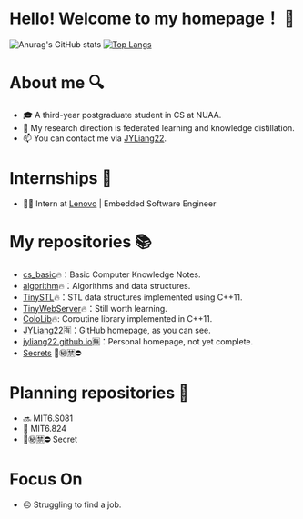 # Hello! Welcome to my homepage！ 👋

![Anurag's GitHub stats](https://github-readme-stats.vercel.app/api?username=JYLiang22&count_private=true&hide=prs,issues,contribs&include_all_commits=true&show_icons=true&theme=prussian)
[![Top Langs](https://github-readme-stats.vercel.app/api/top-langs/?username=JYLiang22&layout=compact&theme=rose)](https://github.com/JYLiang22/github-readme-stats)


# About me 🔍

- 🎓 A third-year postgraduate student in CS at NUAA.
- 🧐 My research direction is federated learning and knowledge distillation.
- 📫 You can contact me via [JYLiang22](jyliang22@qq.com).


# Internships 💼

- 👨‍💻 Intern at [Lenovo](https://www.lenovo.com/us/en/) | Embedded Software Engineer


# My repositories 📚

- [cs_basic](https://github.com/JYLiang22/cs_basic)🔥：Basic Computer Knowledge Notes.
- [algorithm](https://github.com/JYLiang22/algorithm)🔥：Algorithms and data structures.
- [TinySTL](https://github.com/JYLiang22/TinySTL)🔥：STL data structures implemented using C++11.
- [TinyWebServer](https://github.com/JYLiang22/TinyWebServer)🔥：Still worth learning.
- [ColoLib](https://github.com/JYLiang22/ColoLib)🔥: Coroutine library implemented in C++11.
- [JYLiang22](https://github.com/JYLiang22/JYLiang22)🈶：GitHub homepage, as you can see.
- [jyliang22.github.io](https://github.com/JYLiang22/jyliang22.github.io)🈚：Personal homepage, not yet complete.
- [Secrets]() 🔞㊙🈲⛔


# Planning repositories 🚩

- 🔜 MIT6.S081
- 🤜 MIT6.824
- 🔞㊙🈲⛔ Secret


# Focus On

- 😣 Struggling to find a job. 